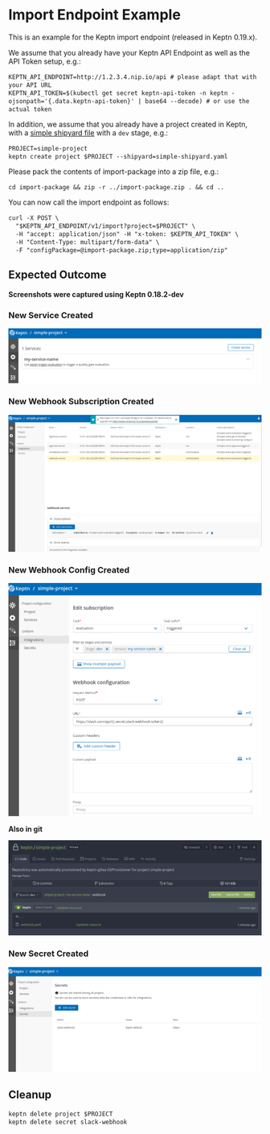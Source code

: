 # Import Endpoint Example

This is an example for the Keptn import endpoint (released in Keptn 0.19.x).

We assume that you already have your Keptn API Endpoint as well as the API Token setup, e.g.:
```console
KEPTN_API_ENDPOINT=http://1.2.3.4.nip.io/api # please adapt that with your API URL
KEPTN_API_TOKEN=$(kubectl get secret keptn-api-token -n keptn -ojsonpath='{.data.keptn-api-token}' | base64 --decode) # or use the actual token
```

In addition, we assume that you already have a project created in Keptn, with a [simple shipyard file](simple-shipyard.yaml) with a `dev` stage, e.g.:
```console
PROJECT=simple-project
keptn create project $PROJECT --shipyard=simple-shipyard.yaml
```

Please pack the contents of import-package into a zip file, e.g.:
```console
cd import-package && zip -r ../import-package.zip . && cd ..
```

You can now call the import endpoint as follows:
```console
curl -X POST \
  "$KEPTN_API_ENDPOINT/v1/import?project=$PROJECT" \
  -H "accept: application/json" -H "x-token: $KEPTN_API_TOKEN" \
  -H "Content-Type: multipart/form-data" \
  -F "configPackage=@import-package.zip;type=application/zip"
```

## Expected Outcome

**Screenshots were captured using Keptn 0.18.2-dev**

### New Service Created

![new service](assets/new-service.png "New Service")

### New Webhook Subscription Created

![new subscription](assets/new-subscription.png "New Subscription")

### New Webhook Config Created

![new webhook](assets/new-webhook.png "New Webhook")

**Also in git**

![new webhook git](assets/new-webhook-git.png "New Webhook in Git")


### New Secret Created

![new secret](assets/new-secret.png "New Secret")

## Cleanup

```console
keptn delete project $PROJECT
keptn delete secret slack-webhook
```


